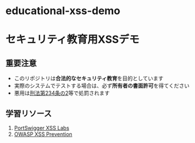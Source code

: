 # educational-xss-demo

# セキュリティ教育用XSSデモ

## 重要注意
- このリポジトリは**合法的なセキュリティ教育**を目的としています
- 実際のシステムでテストする場合は、必ず**所有者の書面許可**を得てください
- 悪用は[刑法第234条の2](https://elaws.e-gov.go.jp/document?lawid=140AC0000000045)等で処罰されます

## 学習リソース
1. [PortSwigger XSS Labs](https://portswigger.net/web-security/cross-site-scripting)
2. [OWASP XSS Prevention](https://cheatsheetseries.owasp.org/cheatsheets/Cross_Site_Scripting_Prevention_Cheat_Sheet.html)

